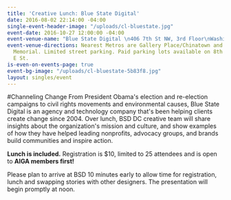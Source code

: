 ```yaml
---
title: 'Creative Lunch: Blue State Digital'
date: 2016-08-02 22:14:00 -04:00
single-event-header-image: "/uploads/cl-bluestate.jpg"
event-date: 2016-10-27 12:00:00 -04:00
event-venue-name: "Blue State Digital \n406 7th St NW, 3rd Floor\nWashington, DC 20004"
event-venue-directions: Nearest Metros are Gallery Place/Chinatown and Archives/Navy
  Memorial. Limited street parking. Paid parking lots available on 8th St NW and on
  E St.
is-even-on-events-page: true
event-bg-image: "/uploads/cl-bluestate-5b83f8.jpg"
layout: singles/event
---
```


#Channeling Change 
From President Obama's election and re-election campaigns to civil rights movements and environmental causes, Blue State Digital is an agency and technology company that's been helping clients create change since 2004. 
Over lunch, BSD DC creative team will share insights about the organization's mission and culture, and show examples of how they have helped leading nonprofits, advocacy groups, and brands build communities and inspire action. 

**Lunch is included.** Registration is $10, limited to 25 attendees and is open to **AIGA members first!**

Please plan to arrive at BSD 10 minutes early to allow time for registration, lunch and swapping stories with other designers. The presentation will begin promptly at noon.